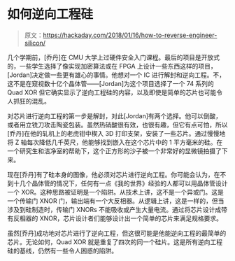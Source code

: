 # 如何逆向工程硅

> 原文：<https://hackaday.com/2018/01/16/how-to-reverse-engineer-silicon/>

几个学期前，[乔丹]在 CMU 大学上过硬件安全入门课程。最后的项目是开放式的，一些学生选择了像实现加密算法或在 FPGA 上设计一些东西这样的项目，[Jordan]决定做一些更有雄心的事情。他想对一个 IC 进行解封和逆向工程。不，这不是在窥视数十亿个晶体管——[Jordan]为这个项目选择了一个 74 系列的 Quad XOR 但它确实显示了逆向工程硅的内容，以及即使是简单的芯片也可能令人抓狂的混乱。

对芯片进行逆向工程的第一步是解封，对此[Jordan]有两个选择。他可以倒酸，或者用立铣刀攻击陶瓷包装。虽然热硝酸很有效，也很有趣，但它有点可怕，所以[乔丹]在他的轧机上的老虎钳中楔入 3D 打印支架，安装了一些芯片。通过慢慢地将 Z 轴每次降低几千英尺，他能够找到嵌入在这个芯片中的 1 平方毫米的硅。在一个研究生和洁净室的帮助下，这个正方形的沙子被一个非常好的显微镜拍摄了下来。

现在[乔丹]有了硅本身的图像，他必须对芯片进行逆向工程。你可能会认为，在不到十几个晶体管的情况下，任何有一点《我的世界》经验的人都可以用晶体管设计一个 XOR。这种思路被证明是一个陷阱。从技术上讲，这不是一个异或门。这是一个传输门 XNOR 门，输出端有一个大反相器。从逻辑上讲，这是一样的，但当涉及到硅制造时，传输门 XNORs 不能吸收或产生大量电流。通过将芯片设计成带有反相器的 XNOR，芯片设计者们能够设计出一个简单的芯片来满足规格要求。

虽然[乔丹]成功地对芯片进行了逆向工程，但这很可能是他能逆向工程的最简单的芯片。无论如何，Quad XOR 就是重复了四次的同一个硅片。这是所有逆向工程硅的基线，仍然有一些令人困惑的陷阱。